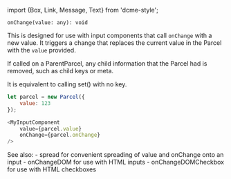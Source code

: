 import {Box, Link, Message, Text} from 'dcme-style';

```flow
onChange(value: any): void
```

This is designed for use with input components that call `onChange` with a new value.
It triggers a change that replaces the current value in the Parcel with the `value` provided.

If called on a ParentParcel, any child information that the Parcel had is removed, such as child keys or meta.

It is equivalent to calling <Link href="#set">set()</Link> with no key.

```js
let parcel = new Parcel({
    value: 123
});

<MyInputComponent
    value={parcel.value}
    onChange={parcel.onChange}
/>

```

<Box modifier="margin">
    <Message>See also:
        <Text element="div">- <Link href="#spread">spread</Link> for convenient spreading of value and onChange onto an input</Text>
        <Text element="div">- <Link href="#onChangeDOM">onChangeDOM</Link> for use with HTML inputs</Text>
        <Text element="div">- <Link href="#onChangeDOMCheckbox">onChangeDOMCheckbox</Link> for use with HTML checkboxes</Text>
    </Message>
</Box>
